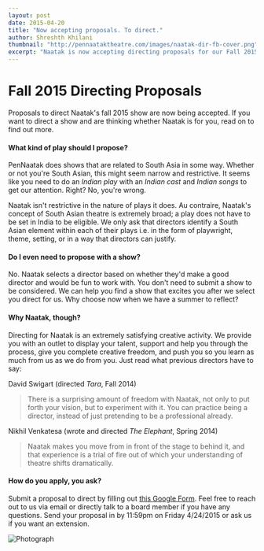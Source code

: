 ```yaml
---
layout: post
date: 2015-04-20
title: "Now accepting proposals. To direct."
author: Shreshth Khilani
thumbnail: "http://pennaataktheatre.com/images/naatak-dir-fb-cover.png"
excerpt: "Naatak is now accepting directing proposals for our Fall 2015 show! Submit a proposal by Friday 4/24 and change your life"
---
```

Fall 2015 Directing Proposals
=============================

Proposals to direct Naatak's fall 2015 show are now being accepted. If you want to direct a show and are thinking whether Naatak is for you, read on to find out more.


#### What kind of play should I propose?

PenNaatak does shows that are related to South Asia in some way. Whether or not you're South Asian, this might seem narrow and restrictive. It seems like you need to do an *Indian play* with an *Indian cast* and *Indian songs* to get our attention. Right? No, you're wrong. 

Naatak isn't restrictive in the nature of plays it does. Au contraire, Naatak's concept of South Asian theatre is extremely broad; a play does not have to be set in India to be eligible. We only ask that directors identify a South Asian element within each of their plays i.e. in the form of playwright, theme, setting, or in a way that directors can justify. 


#### Do I even need to propose with a show? 

No. Naatak selects a director based on whether they'd make a good director and would be fun to work with. You don't need to submit a show to be considered. We can help you find a show that excites you after we select you direct for us. Why choose now when we have a summer to reflect? 


#### Why Naatak, though? 

Directing for Naatak is an extremely satisfying creative activity. We provide you with an outlet to display your talent, support and help you through the process, give you complete creative freedom, and push you so you learn as much from us as we do from you. Just read what previous directors have to say:

David Swigart (directed *Tara*, Fall 2014)

> There is a surprising amount of freedom with Naatak, not only to put forth your vision, but to experiment with it. You can practice being a director,  instead of just pretending to be a professional already.

Nikhil Venkatesa (wrote and directed *The Elephant*, Spring 2014)

> Naatak makes you move from in front of the stage to behind it, and that experience is a trial of fire out of which your understanding of theatre shifts dramatically.


#### How do you apply, you ask?

Submit a proposal to direct by filling out [this Google Form](www.pennaataktheatre.com/direct). Feel free to reach out to us via email or directly talk to a board member if you have any questions. Send your proposal in by 11:59pm on Friday 4/24/2015 or ask us if you want an extension. 


![Photograph](http://pennaataktheatre.com/images/naatak-dir-fb-cover.png)